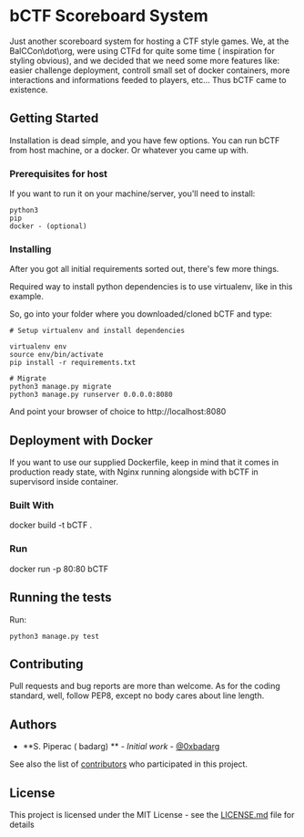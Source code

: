 # bCTF Scoreboard System

Just another scoreboard system for hosting a CTF style games. 
We, at the BalCCon\dot\org, were using CTFd for quite some time ( inspiration for styling obvious), and we decided that we need some more features like:
easier challenge deployment, controll small set of docker containers, more interactions and informations feeded to players, etc... Thus bCTF came to existence.

## Getting Started

Installation is dead simple, and you have few options. You can run bCTF from host machine, or a docker. Or whatever you came up with.

### Prerequisites for host 

If you want to run it on your machine/server, you'll need to install:

```
python3
pip
docker - (optional)
```

### Installing

After you got all initial requirements sorted out, there's few more things.

Required way to install python dependencies is to use virtualenv, like in this example.

So, go into your folder where you downloaded/cloned bCTF and type:

```
# Setup virtualenv and install dependencies

virtualenv env
source env/bin/activate
pip install -r requirements.txt

# Migrate
python3 manage.py migrate
python3 manage.py runserver 0.0.0.0:8080

```

And point your browser of choice to http://localhost:8080

## Deployment with Docker

If you want to  use our supplied Dockerfile, keep in mind that it comes in production ready state, with Nginx running alongside with bCTF in supervisord inside container.

### Built With

docker build -t bCTF .

### Run 
docker run -p 80:80 bCTF

## Running the tests

Run:
```
python3 manage.py test
```

## Contributing

Pull requests and bug reports are more than welcome. As for the coding standard, well, follow PEP8, except no body cares about line length. 

## Authors

* **S. Piperac ( badarg) ** - *Initial work* - [@0xbadarg](https://twitter.com/0xbadarg)

See also the list of [contributors](https://github.com/spiperac/bctf/contributors) who participated in this project.

## License

This project is licensed under the MIT License - see the [LICENSE.md](LICENSE.md) file for details


